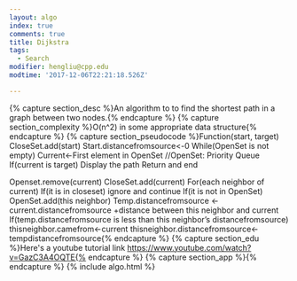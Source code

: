 ```yaml
---
layout: algo
index: true
comments: true
title: Dijkstra
tags:
  - Search
modifier: hengliu@cpp.edu
modtime: '2017-12-06T22:21:18.526Z'

---
```

{% capture section_desc %}An algorithm to to find the shortest path in a graph between two nodes.{% endcapture %}
{% capture section_complexity %}O(n^2) in some appropriate data structure{% endcapture %}
{% capture section_pseudocode %}Function(start, target)
CloseSet.add(start)
Start.distancefromsource<-0
While(OpenSet is not empty)
Current<-First element in OpenSet //OpenSet: Priority Queue
If(current is target)
	Display the path
	Return and end

Openset.remove(current)
CloseSet.add(current)
For(each neighbor of current)
	If(it is in closeset) ignore and continue
	If(it is not in OpenSet) OpenSet.add(this neighbor)
		Temp.distancefromsource <-current.distancefromsource +distance between this neighbor and current
	If(temp.distancefromsource is less than this neighbor’s distancefromsource)
		thisneighbor.camefrom<-current
		thisneighbor.distancefromsource<-tempdistancefromsource{% endcapture %}
{% capture section_edu %}Here's a youtube tutorial link
https://www.youtube.com/watch?v=GazC3A4OQTE{% endcapture %}
{% capture section_app %}{% endcapture %}
{% include algo.html %}